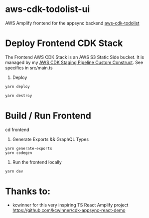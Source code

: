 # aws-cdk-todolist-ui

AWS Amplify frontend for the appsync backend [aws-cdk-todolist](https://github.com/mmuller88/aws-cdk-todolist-ui)

# Deploy Frontend CDK Stack

The Frontend AWS CDK Stack is an AWS S3 Static Side bucket. It is managed by my [AWS CDK Staging Pipeline Custom Construct](https://github.com/mmuller88/aws-cdk-staging-pipeline). See specifics in src/main.ts

1. Deploy

```bash
yarn deploy
```

```bash
yarn destroy
```

# Build / Run Frontend

cd frontend

1. Generate Exports && GraphQL Types

```
yarn generate-exports
yarn codegen
```

1. Run the frontend locally

```bash
yarn dev
```

# Thanks to:

- kcwinner for this very inspiring TS React Amplify project https://github.com/kcwinner/cdk-appsync-react-demo
